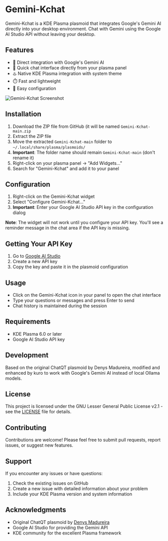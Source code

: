 # Gemini-Kchat

Gemini-Kchat is a KDE Plasma plasmoid that integrates Google's Gemini AI directly into your desktop environment. Chat with Gemini using the Google AI Studio API without leaving your desktop.

## Features

- 👾 Direct integration with Google's Gemini AI
- 💬 Quick chat interface directly from your plasma panel
- ♨️ Native KDE Plasma integration with system theme
- ⏱️ Fast and lightweight
- 🔧 Easy configuration

![Gemini-Kchat Screenshot](https://imgur.com/cByeWLQ.png)

## Installation

1. Download the ZIP file from GitHub (it will be named `Gemini-Kchat-main.zip`
2. Extract the ZIP file
3. Move the extracted `Gemini-Kchat-main` folder to `~/.local/share/plasma/plasmoids/`
4. **Important**: The folder name should remain `Gemini-Kchat-main` (don't rename it)
5. Right-click on your plasma panel → "Add Widgets..."
6. Search for "Gemini-Kchat" and add it to your panel

## Configuration

1. Right-click on the Gemini-Kchat widget
2. Select "Configure Gemini-Kchat..."
3. **Important**: Enter your Google AI Studio API key in the configuration dialog

**Note**: The widget will not work until you configure your API key. You'll see a reminder message in the chat area if the API key is missing.

## Getting Your API Key

1. Go to [Google AI Studio](https://makersuite.google.com/app/apikey)
2. Create a new API key
3. Copy the key and paste it in the plasmoid configuration

## Usage

- Click on the Gemini-Kchat icon in your panel to open the chat interface
- Type your questions or messages and press Enter to send
- Chat history is maintained during the session

## Requirements

- KDE Plasma 6.0 or later
- Google AI Studio API key

## Development

Based on the original ChatQT plasmoid by Denys Madureira, modified and enhanced by kuro to work with Google's Gemini AI instead of local Ollama models.

## License

This project is licensed under the GNU Lesser General Public License v2.1 - see the [LICENSE](LICENSE) file for details.

## Contributing

Contributions are welcome! Please feel free to submit pull requests, report issues, or suggest new features.

## Support

If you encounter any issues or have questions:
1. Check the existing issues on GitHub
2. Create a new issue with detailed information about your problem
3. Include your KDE Plasma version and system information

## Acknowledgments

- Original ChatQT plasmoid by [Denys Madureira](https://github.com/DenysMb/ChatQT-Plasmoid)
- Google AI Studio for providing the Gemini API
- KDE community for the excellent Plasma framework
